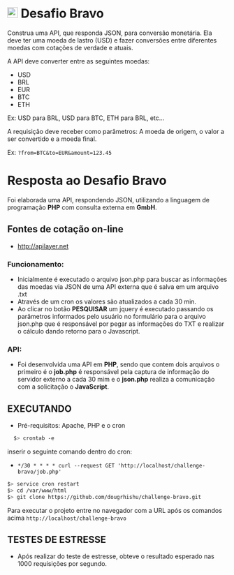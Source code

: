 # <img src="https://avatars1.githubusercontent.com/u/7063040?v=4&s=200.jpg" alt="HU" width="24" /> Desafio Bravo

Construa uma API, que responda JSON, para conversão monetária. Ela deve ter uma moeda de lastro (USD) e fazer conversões entre diferentes moedas com cotações de verdade e atuais.

A API deve converter entre as seguintes moedas:
- USD
- BRL
- EUR
- BTC
- ETH


Ex: USD para BRL, USD para BTC, ETH para BRL, etc...

A requisição deve receber como parâmetros: A moeda de origem, o valor a ser convertido e a moeda final.

Ex: `?from=BTC&to=EUR&amount=123.45`

# Resposta ao Desafio Bravo
Foi elaborada uma API, respondendo JSON, utilizando a linguagem de programação **PHP** com consulta externa em **GmbH**.

## Fontes de cotação on-line
 - http://apilayer.net

### Funcionamento:
- Inicialmente é executado o arquivo json.php para buscar as informações das moedas via JSON de uma API externa que é salva em um arquivo .txt
- Através de um cron os valores são atualizados a cada 30 min.
- Ao clicar no botão **PESQUISAR** um jquery é executado passando os parâmetros informados pelo usuário no formulário para o arquivo json.php que é responsável por pegar as informações do TXT e realizar o cálculo dando retorno para o Javascript.

### API:
- Foi desenvolvida uma API em **PHP**, sendo que contem dois arquivos o primeiro é o **job.php** é responsável pela captura de informação do servidor externo a cada 30 mim e o **json.php** realiza a comunicação com a solicitação o **JavaScript**.

## EXECUTANDO
- Pré-requisitos: Apache, PHP e o cron
```bash
  $> crontab -e
```
  inserir o seguinte comando dentro do cron:
  - `*/30 * * * * curl --request GET 'http://localhost/challenge-bravo/job.php'`

  ```bash
  $> service cron restart
  $> cd /var/www/html
  $> git clone https://github.com/dougrhishu/challenge-bravo.git
```
Para executar o projeto entre no navegador com a URL após os comandos acima `http://localhost/challenge-bravo`

## TESTES DE ESTRESSE
- Após realizar do teste de estresse, obteve o resultado esperado nas 1000 requisições por segundo.

